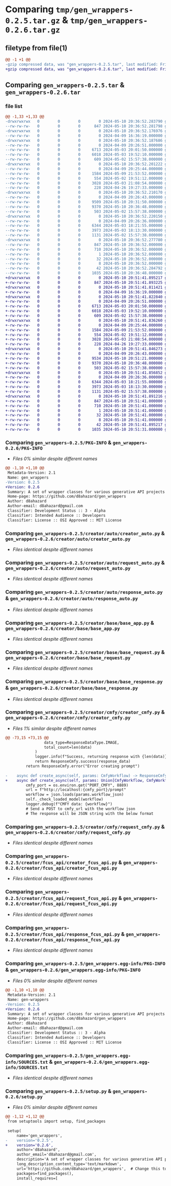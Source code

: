 # Comparing `tmp/gen_wrappers-0.2.5.tar.gz` & `tmp/gen_wrappers-0.2.6.tar.gz`

## filetype from file(1)

```diff
@@ -1 +1 @@
-gzip compressed data, was "gen_wrappers-0.2.5.tar", last modified: Fri May 10 20:36:52 2024, max compression
+gzip compressed data, was "gen_wrappers-0.2.6.tar", last modified: Fri May 10 20:51:41 2024, max compression
```

## Comparing `gen_wrappers-0.2.5.tar` & `gen_wrappers-0.2.6.tar`

### file list

```diff
@@ -1,33 +1,33 @@
-drwxrwxrwx   0        0        0        0 2024-05-10 20:36:52.283790 gen_wrappers-0.2.5/
--rw-rw-rw-   0        0        0      847 2024-05-10 20:36:52.281798 gen_wrappers-0.2.5/PKG-INFO
-drwxrwxrwx   0        0        0        0 2024-05-10 20:36:52.176976 gen_wrappers-0.2.5/creator/
--rw-rw-rw-   0        0        0        0 2024-04-09 16:36:19.000000 gen_wrappers-0.2.5/creator/__init__.py
-drwxrwxrwx   0        0        0        0 2024-05-10 20:36:52.187686 gen_wrappers-0.2.5/creator/auto/
--rw-rw-rw-   0        0        0        0 2024-04-09 20:26:51.000000 gen_wrappers-0.2.5/creator/auto/__init__.py
--rw-rw-rw-   0        0        0     6713 2024-05-03 20:01:50.000000 gen_wrappers-0.2.5/creator/auto/creator_auto.py
--rw-rw-rw-   0        0        0     6018 2024-05-03 19:52:10.000000 gen_wrappers-0.2.5/creator/auto/request_auto.py
--rw-rw-rw-   0        0        0      609 2024-05-02 15:57:38.000000 gen_wrappers-0.2.5/creator/auto/response_auto.py
-drwxrwxrwx   0        0        0        0 2024-05-10 20:36:52.201222 gen_wrappers-0.2.5/creator/base/
--rw-rw-rw-   0        0        0        0 2024-04-09 20:25:44.000000 gen_wrappers-0.2.5/creator/base/__init__.py
--rw-rw-rw-   0        0        0     1584 2024-05-09 21:53:52.000000 gen_wrappers-0.2.5/creator/base/base_app.py
--rw-rw-rw-   0        0        0      554 2024-05-02 19:51:12.000000 gen_wrappers-0.2.5/creator/base/base_request.py
--rw-rw-rw-   0        0        0     3028 2024-05-03 21:08:54.000000 gen_wrappers-0.2.5/creator/base/base_response.py
--rw-rw-rw-   0        0        0      228 2024-04-26 19:27:33.000000 gen_wrappers-0.2.5/creator/base/job_status.py
-drwxrwxrwx   0        0        0        0 2024-05-10 20:36:52.210170 gen_wrappers-0.2.5/creator/cmfy/
--rw-rw-rw-   0        0        0        0 2024-04-09 20:26:43.000000 gen_wrappers-0.2.5/creator/cmfy/__init__.py
--rw-rw-rw-   0        0        0     9509 2024-05-10 20:31:50.000000 gen_wrappers-0.2.5/creator/cmfy/creator_cmfy.py
--rw-rw-rw-   0        0        0     9370 2024-05-10 20:36:48.000000 gen_wrappers-0.2.5/creator/cmfy/request_cmfy.py
--rw-rw-rw-   0        0        0      503 2024-05-02 15:57:38.000000 gen_wrappers-0.2.5/creator/cmfy/response_cmfy.py
-drwxrwxrwx   0        0        0        0 2024-05-10 20:36:52.220150 gen_wrappers-0.2.5/creator/fcus_api/
--rw-rw-rw-   0        0        0        0 2024-04-09 20:26:36.000000 gen_wrappers-0.2.5/creator/fcus_api/__init__.py
--rw-rw-rw-   0        0        0     6344 2024-05-03 18:21:55.000000 gen_wrappers-0.2.5/creator/fcus_api/creator_fcus_api.py
--rw-rw-rw-   0        0        0     3973 2024-05-03 18:13:30.000000 gen_wrappers-0.2.5/creator/fcus_api/request_fcus_api.py
--rw-rw-rw-   0        0        0     1131 2024-05-02 15:57:38.000000 gen_wrappers-0.2.5/creator/fcus_api/response_fcus_api.py
-drwxrwxrwx   0        0        0        0 2024-05-10 20:36:52.277780 gen_wrappers-0.2.5/gen_wrappers.egg-info/
--rw-rw-rw-   0        0        0      847 2024-05-10 20:36:52.000000 gen_wrappers-0.2.5/gen_wrappers.egg-info/PKG-INFO
--rw-rw-rw-   0        0        0      710 2024-05-10 20:36:52.000000 gen_wrappers-0.2.5/gen_wrappers.egg-info/SOURCES.txt
--rw-rw-rw-   0        0        0        1 2024-05-10 20:36:52.000000 gen_wrappers-0.2.5/gen_wrappers.egg-info/dependency_links.txt
--rw-rw-rw-   0        0        0       32 2024-05-10 20:36:52.000000 gen_wrappers-0.2.5/gen_wrappers.egg-info/requires.txt
--rw-rw-rw-   0        0        0        8 2024-05-10 20:36:52.000000 gen_wrappers-0.2.5/gen_wrappers.egg-info/top_level.txt
--rw-rw-rw-   0        0        0       42 2024-05-10 20:36:52.284792 gen_wrappers-0.2.5/setup.cfg
--rw-rw-rw-   0        0        0     1035 2024-05-10 20:36:48.000000 gen_wrappers-0.2.5/setup.py
+drwxrwxrwx   0        0        0        0 2024-05-10 20:51:41.895217 gen_wrappers-0.2.6/
+-rw-rw-rw-   0        0        0      847 2024-05-10 20:51:41.893225 gen_wrappers-0.2.6/PKG-INFO
+drwxrwxrwx   0        0        0        0 2024-05-10 20:51:41.811421 gen_wrappers-0.2.6/creator/
+-rw-rw-rw-   0        0        0        0 2024-04-09 16:36:19.000000 gen_wrappers-0.2.6/creator/__init__.py
+drwxrwxrwx   0        0        0        0 2024-05-10 20:51:41.822840 gen_wrappers-0.2.6/creator/auto/
+-rw-rw-rw-   0        0        0        0 2024-04-09 20:26:51.000000 gen_wrappers-0.2.6/creator/auto/__init__.py
+-rw-rw-rw-   0        0        0     6713 2024-05-03 20:01:50.000000 gen_wrappers-0.2.6/creator/auto/creator_auto.py
+-rw-rw-rw-   0        0        0     6018 2024-05-03 19:52:10.000000 gen_wrappers-0.2.6/creator/auto/request_auto.py
+-rw-rw-rw-   0        0        0      609 2024-05-02 15:57:38.000000 gen_wrappers-0.2.6/creator/auto/response_auto.py
+drwxrwxrwx   0        0        0        0 2024-05-10 20:51:41.836260 gen_wrappers-0.2.6/creator/base/
+-rw-rw-rw-   0        0        0        0 2024-04-09 20:25:44.000000 gen_wrappers-0.2.6/creator/base/__init__.py
+-rw-rw-rw-   0        0        0     1584 2024-05-09 21:53:52.000000 gen_wrappers-0.2.6/creator/base/base_app.py
+-rw-rw-rw-   0        0        0      554 2024-05-02 19:51:12.000000 gen_wrappers-0.2.6/creator/base/base_request.py
+-rw-rw-rw-   0        0        0     3028 2024-05-03 21:08:54.000000 gen_wrappers-0.2.6/creator/base/base_response.py
+-rw-rw-rw-   0        0        0      228 2024-04-26 19:27:33.000000 gen_wrappers-0.2.6/creator/base/job_status.py
+drwxrwxrwx   0        0        0        0 2024-05-10 20:51:41.846273 gen_wrappers-0.2.6/creator/cmfy/
+-rw-rw-rw-   0        0        0        0 2024-04-09 20:26:43.000000 gen_wrappers-0.2.6/creator/cmfy/__init__.py
+-rw-rw-rw-   0        0        0     9534 2024-05-10 20:51:21.000000 gen_wrappers-0.2.6/creator/cmfy/creator_cmfy.py
+-rw-rw-rw-   0        0        0     9370 2024-05-10 20:36:48.000000 gen_wrappers-0.2.6/creator/cmfy/request_cmfy.py
+-rw-rw-rw-   0        0        0      503 2024-05-02 15:57:38.000000 gen_wrappers-0.2.6/creator/cmfy/response_cmfy.py
+drwxrwxrwx   0        0        0        0 2024-05-10 20:51:41.856852 gen_wrappers-0.2.6/creator/fcus_api/
+-rw-rw-rw-   0        0        0        0 2024-04-09 20:26:36.000000 gen_wrappers-0.2.6/creator/fcus_api/__init__.py
+-rw-rw-rw-   0        0        0     6344 2024-05-03 18:21:55.000000 gen_wrappers-0.2.6/creator/fcus_api/creator_fcus_api.py
+-rw-rw-rw-   0        0        0     3973 2024-05-03 18:13:30.000000 gen_wrappers-0.2.6/creator/fcus_api/request_fcus_api.py
+-rw-rw-rw-   0        0        0     1131 2024-05-02 15:57:38.000000 gen_wrappers-0.2.6/creator/fcus_api/response_fcus_api.py
+drwxrwxrwx   0        0        0        0 2024-05-10 20:51:41.891216 gen_wrappers-0.2.6/gen_wrappers.egg-info/
+-rw-rw-rw-   0        0        0      847 2024-05-10 20:51:41.000000 gen_wrappers-0.2.6/gen_wrappers.egg-info/PKG-INFO
+-rw-rw-rw-   0        0        0      710 2024-05-10 20:51:41.000000 gen_wrappers-0.2.6/gen_wrappers.egg-info/SOURCES.txt
+-rw-rw-rw-   0        0        0        1 2024-05-10 20:51:41.000000 gen_wrappers-0.2.6/gen_wrappers.egg-info/dependency_links.txt
+-rw-rw-rw-   0        0        0       32 2024-05-10 20:51:41.000000 gen_wrappers-0.2.6/gen_wrappers.egg-info/requires.txt
+-rw-rw-rw-   0        0        0        8 2024-05-10 20:51:41.000000 gen_wrappers-0.2.6/gen_wrappers.egg-info/top_level.txt
+-rw-rw-rw-   0        0        0       42 2024-05-10 20:51:41.895217 gen_wrappers-0.2.6/setup.cfg
+-rw-rw-rw-   0        0        0     1035 2024-05-10 20:51:31.000000 gen_wrappers-0.2.6/setup.py
```

### Comparing `gen_wrappers-0.2.5/PKG-INFO` & `gen_wrappers-0.2.6/PKG-INFO`

 * *Files 0% similar despite different names*

```diff
@@ -1,10 +1,10 @@
 Metadata-Version: 2.1
 Name: gen_wrappers
-Version: 0.2.5
+Version: 0.2.6
 Summary: A set of wrapper classes for various generative API projects
 Home-page: https://github.com/d8ahazard/gen_wrappers
 Author: d8ahazard
 Author-email: d8ahazard@gmail.com
 Classifier: Development Status :: 3 - Alpha
 Classifier: Intended Audience :: Developers
 Classifier: License :: OSI Approved :: MIT License
```

### Comparing `gen_wrappers-0.2.5/creator/auto/creator_auto.py` & `gen_wrappers-0.2.6/creator/auto/creator_auto.py`

 * *Files identical despite different names*

### Comparing `gen_wrappers-0.2.5/creator/auto/request_auto.py` & `gen_wrappers-0.2.6/creator/auto/request_auto.py`

 * *Files identical despite different names*

### Comparing `gen_wrappers-0.2.5/creator/auto/response_auto.py` & `gen_wrappers-0.2.6/creator/auto/response_auto.py`

 * *Files identical despite different names*

### Comparing `gen_wrappers-0.2.5/creator/base/base_app.py` & `gen_wrappers-0.2.6/creator/base/base_app.py`

 * *Files identical despite different names*

### Comparing `gen_wrappers-0.2.5/creator/base/base_request.py` & `gen_wrappers-0.2.6/creator/base/base_request.py`

 * *Files identical despite different names*

### Comparing `gen_wrappers-0.2.5/creator/base/base_response.py` & `gen_wrappers-0.2.6/creator/base/base_response.py`

 * *Files identical despite different names*

### Comparing `gen_wrappers-0.2.5/creator/cmfy/creator_cmfy.py` & `gen_wrappers-0.2.6/creator/cmfy/creator_cmfy.py`

 * *Files 1% similar despite different names*

```diff
@@ -73,15 +73,15 @@
                 data_type=ResponseDataType.IMAGE,
                 total_count=len(data)
             )
             logger.info(f"Success, returning response with {len(data)} images")
             return ResponseCmfy.success(response_data)
         return ResponseCmfy.error("Error creating prompt")
 
-    async def create_async(self, params: CmfyWorkflow) -> ResponseCmfy:
+    async def create_async(self, params: Union[CmfyWorkflow, CmfyWorkflowFcus]) -> ResponseCmfy:
         cmfy_port = os.environ.get("PORT_CMFY", 8889)
         url = f"http://localhost:{cmfy_port}/prompt"
         workflow = json.loads(params.workflow_json)
         self._check_loaded_model(workflow)
         logger.debug(f"CMFY data: {workflow}")
         # Send a POST to cmfy_url with the workflow json
         # The response will be JSON string with the below format
```

### Comparing `gen_wrappers-0.2.5/creator/cmfy/request_cmfy.py` & `gen_wrappers-0.2.6/creator/cmfy/request_cmfy.py`

 * *Files identical despite different names*

### Comparing `gen_wrappers-0.2.5/creator/fcus_api/creator_fcus_api.py` & `gen_wrappers-0.2.6/creator/fcus_api/creator_fcus_api.py`

 * *Files identical despite different names*

### Comparing `gen_wrappers-0.2.5/creator/fcus_api/request_fcus_api.py` & `gen_wrappers-0.2.6/creator/fcus_api/request_fcus_api.py`

 * *Files identical despite different names*

### Comparing `gen_wrappers-0.2.5/creator/fcus_api/response_fcus_api.py` & `gen_wrappers-0.2.6/creator/fcus_api/response_fcus_api.py`

 * *Files identical despite different names*

### Comparing `gen_wrappers-0.2.5/gen_wrappers.egg-info/PKG-INFO` & `gen_wrappers-0.2.6/gen_wrappers.egg-info/PKG-INFO`

 * *Files 0% similar despite different names*

```diff
@@ -1,10 +1,10 @@
 Metadata-Version: 2.1
 Name: gen-wrappers
-Version: 0.2.5
+Version: 0.2.6
 Summary: A set of wrapper classes for various generative API projects
 Home-page: https://github.com/d8ahazard/gen_wrappers
 Author: d8ahazard
 Author-email: d8ahazard@gmail.com
 Classifier: Development Status :: 3 - Alpha
 Classifier: Intended Audience :: Developers
 Classifier: License :: OSI Approved :: MIT License
```

### Comparing `gen_wrappers-0.2.5/gen_wrappers.egg-info/SOURCES.txt` & `gen_wrappers-0.2.6/gen_wrappers.egg-info/SOURCES.txt`

 * *Files identical despite different names*

### Comparing `gen_wrappers-0.2.5/setup.py` & `gen_wrappers-0.2.6/setup.py`

 * *Files 0% similar despite different names*

```diff
@@ -1,12 +1,12 @@
 from setuptools import setup, find_packages
 
 setup(
     name='gen_wrappers',
-    version='0.2.5',
+    version='0.2.6',
     author='d8ahazard',
     author_email='d8ahazard@gmail.com',
     description='A set of wrapper classes for various generative API projects',
     long_description_content_type='text/markdown',
     url='https://github.com/d8ahazard/gen_wrappers',  # Change this to your repository URL
     packages=find_packages(),
     install_requires=[
```


